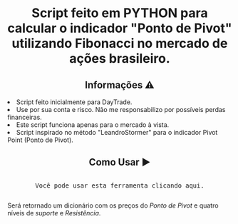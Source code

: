 <h1 align="center">Script feito em PYTHON para calcular o indicador "Ponto de Pivot" utilizando Fibonacci no mercado de ações brasileiro.</h1>
  
  
  <h2 align="center">Informações ⚠️</h2>
  
  <li>Script feito inicialmente para DayTrade.
  <li>Use por sua conta e risco. Não me responsabilizo por possíveis perdas financeiras.
  <li>Este script funciona apenas para o mercado à vista.
  <li>Script inspirado no método "LeandroStormer" para o indicador Pivot Point (Ponto de Pivot).
  
  <h2 align="center">Como Usar ▶️</h2>

<pre><p  align="center">Você pode usar esta ferramenta clicando aqui.</p></pre>

<p>Será retornado um dicionário com os preços do <em>Ponto de Pivot</em> e quatro níveis de <em>suporte</em> e <em>Resistência</em>.</p>
